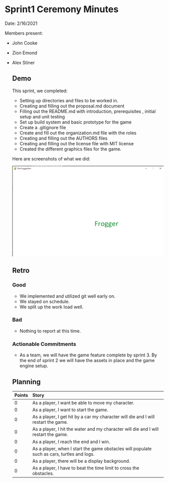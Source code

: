 # Sprint1 Ceremony Minutes
  
Date: 2/16/2021

Members present:

* John Cooke
* Zion Emond
* Alex Stiner
  
  ## Demo
  
  This sprint, we completed:
  
  * Setting up directories and files to be worked in.
  * Creating and filling out the proposal.md document 
  * Filling out the README.md with introduction, prerequisites , initial setup and unit testing
  * Set up build system and basic prototype for the game 
  * Create a .gitignore file 
  * Create and fill out the organization.md file with the roles
  * Creating and filling out the AUTHORS files
  * Creating and filling out the license file with MIT license 
  * Created the different graphics files for the game.
  
  
  Here are screenshots of what we did:
  
  ![Screenshot](../doc/image/Froggerithm.png?raw=true "Froggerithm")
  
  ## Retro
    
  ### Good
  
  * We implemented and utilized git well early on. 
  * We stayed on schedule. 
  * We split up the work load well. 
   
  ### Bad

  * Nothing to report at this time. 
    
  ### Actionable Commitments
  
  * As a team, we will have the game feature complete by sprint 3. By the end of sprint 2 we will have the assets in place and the game engine setup. 
  
  ## Planning

  Points | Story
  -------|--------
     0   | As a player, I want be able to move my character. 
     0   | As a player, I want to start the game. 
     0   | As a player, I get hit by a car my character will die and I will restart the game.
     0   | As a player, I hit the water and my character will die and I will restart the game. 
     0   | As a player, I reach the end and I win. 
     0   | As a player, when I start the game obstacles will populate such as cars, turtles and logs.
     0   | As a player, there will be a display background. 
     0   | As a player, I have to beat the time limit to cross the obstacles. 

   



